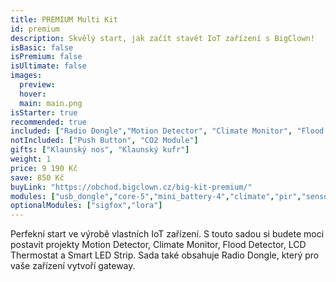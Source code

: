 ```yaml
---
title: PREMIUM Multi Kit
id: premium
description: Skvělý start, jak začít stavět IoT zařízení s BigClown!
isBasic: false
isPremium: false
isUltimate: false
images:
  preview:
  hover:
  main: main.png
isStarter: true
recommended: true
included: ["Radio Dongle","Motion Detector", "Climate Monitor", "Flood Detector", "LCD Thermostat", "Controller"]
notIncluded: ["Push Button", "CO2 Module"]
gifts: ["Klaunský nos", "Klaunský kufr"]
weight: 1
price: 9 190 Kč
save: 850 Kč
buyLink: "https://obchod.bigclown.cz/big-kit-premium/"
modules: ["usb_dongle","core-5","mini_battery-4","climate","pir","sensor","flood","power","lcd","enclosures-101-3","enclosures-301","enclosures-501","suitcase"]
optionalModules: ["sigfox","lora"]
---
```


Perfekní start ve výrobě vlastních IoT zařízení. S touto sadou si budete moci postavit projekty Motion Detector, Climate Monitor, Flood Detector, LCD Thermostat a Smart LED Strip. Sada také obsahuje Radio Dongle, který pro vaše zařízení vytvoří gateway.
